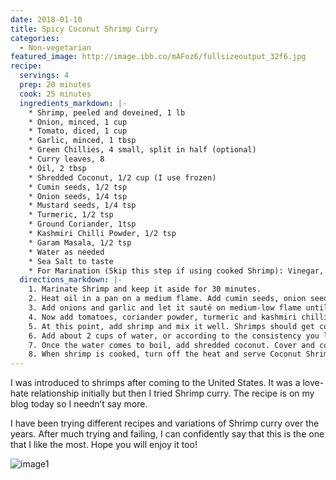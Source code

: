 ```yaml
---
date: 2018-01-10
title: Spicy Coconut Shrimp Curry
categories:
  - Non-vegetarian
featured_image: http://image.ibb.co/mAFoz6/fullsizeoutput_32f6.jpg
recipe:
  servings: 4
  prep: 20 minutes
  cook: 25 minutes
  ingredients_markdown: |-
    * Shrimp, peeled and deveined, 1 lb 
    * Onion, minced, 1 cup
    * Tomato, diced, 1 cup
    * Garlic, minced, 1 tbsp
    * Green Chillies, 4 small, split in half (optional)
    * Curry leaves, 8 
    * Oil, 2 tbsp
    * Shredded Coconut, 1/2 cup (I use frozen)
    * Cumin seeds, 1/2 tsp
    * Onion seeds, 1/4 tsp
    * Mustard seeds, 1/4 tsp
    * Turmeric, 1/2 tsp
    * Ground Coriander, 1tsp
    * Kashmiri Chilli Powder, 1/2 tsp
    * Garam Masala, 1/2 tsp
    * Water as needed
    * Sea Salt to taste
    * For Marination (Skip this step if using cooked Shrimp): Vinegar, 2 tbsp and Kashmiri Chilli Powder, 1/4 tsp
  directions_markdown: |-
    1. Marinate Shrimp and keep it aside for 30 minutes.
    2. Heat oil in a pan on a medium flame. Add cumin seeds, onion seeds, mustard seeds, green chilli and curry leaves. Let it heat for a minute until seeds stop spluttering.
    3. Add onions and garlic and let it sauté on medium-low flame until onion becomes golden brown, around 5 minutes.
    4. Now add tomatoes, coriander powder, turmeric and kashmiri chilli powder. Mix it well and let it cook on a medium-low flame for 7-8 minutes. 
    5. At this point, add shrimp and mix it well. Shrimps should get coated with the spices properly.
    6. Add about 2 cups of water, or according to the consistency you like, and garam masala and bring it to a boil. Season with salt.
    7. Once the water comes to boil, add shredded coconut. Cover and cook the curry on medium-low flame for 6-7 minutes if you are using raw shrimp, or 3-4 minutes if you are using cooked shrimp. Remember, over cooking the shrimp will make it hard and rubbery. 
    8. When shrimp is cooked, turn off the heat and serve Coconut Shrimp Curry with rice or chapatis.
---
```

I was introduced to shrimps after coming to the United States. It was a love-hate relationship initially but then I tried Shrimp curry. The recipe is on my blog today so I needn’t say more.

I have been trying different recipes and variations of Shrimp curry over the years. After much trying and failing, I can confidently say that this is the one that I like the most. Hope you will enjoy it too!

![image1](http://image.ibb.co/jygYXR/fullsizeoutput_32a1.jpg)
